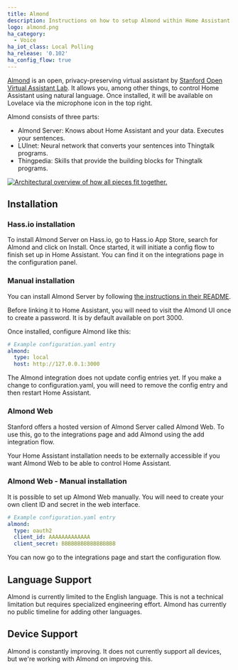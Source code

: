 ```yaml
---
title: Almond
description: Instructions on how to setup Almond within Home Assistant.
logo: almond.png
ha_category:
  - Voice
ha_iot_class: Local Polling
ha_release: '0.102'
ha_config_flow: true
---
```


[Almond](https://almond.stanford.edu/) is an open, privacy-preserving virtual assistant by [Stanford Open Virtual Assistant Lab](https://oval.cs.stanford.edu/). It allows you, among other things, to control Home Assistant using natural language. Once installed, it will be available on Lovelace via the microphone icon in the top right.

Almond consists of three parts:

- Almond Server: Knows about Home Assistant and your data. Executes your sentences.
- LUInet: Neural network that converts your sentences into Thingtalk programs.
- Thingpedia: Skills that provide the building blocks for Thingtalk programs.

<a href='/images/integrations/almond/almond-architecture.svg'><img src='/images/integrations/almond/almond-architecture.svg' alt='Architectural overview of how all pieces fit together.' style='border: 0;box-shadow: none;'></a>

## Installation

### Hass.io installation

To install Almond Server on Hass.io, go to Hass.io App Store, search for Almond and click on Install. Once started, it will initiate a config flow to finish set up in Home Assistant. You can find it on the integrations page in the configuration panel.

### Manual installation

You can install Almond Server by following [the instructions in their README](https://github.com/stanford-oval/almond-server#running-almond-server).

Before linking it to Home Assistant, you will need to visit the Almond UI once to create a password. It is by default available on port 3000.

Once installed, configure Almond like this:

```yaml
# Example configuration.yaml entry
almond:
  type: local
  host: http://127.0.0.1:3000
```

The Almond integration does not update config entries yet. If you make a change to configuration.yaml, you will need to remove the config entry and then restart Home Assistant.

### Almond Web

Stanford offers a hosted version of Almond Server called Almond Web. To use this, go to the integrations page and add Almond using the add integration flow.

Your Home Assistant installation needs to be externally accessible if you want Almond Web to be able to control Home Assistant.

### Almond Web - Manual installation

It is possible to set up Almond Web manually. You will need to create your own client ID and secret in the web interface.

```yaml
# Example configuration.yaml entry
almond:
  type: oauth2
  client_id: AAAAAAAAAAAAA
  client_secret: BBBBBBBBBBBBBBBBB
```

You can now go to the integrations page and start the configuration flow.

## Language Support

Almond is currently limited to the English language. This is not a technical limitation but requires specialized engineering effort. Almond has currently no public timeline for adding other languages.

## Device Support

Almond is constantly improving. It does not currently support all devices, but we're working with Almond on improving this.
